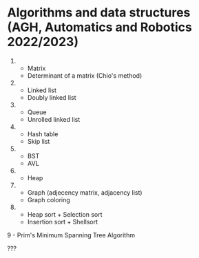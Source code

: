 # Algorithms and data structures (AGH, Automatics and Robotics 2022/2023)

1. - Matrix
   - Determinant of a matrix (Chio's method)
   
2. - Linked list
   - Doubly linked list
   
3. - Queue
   - Unrolled linked list

4. - Hash table
   - Skip list
   
5. - BST
   - AVL
   
6. - Heap

7. - Graph (adjecency matrix, adjacency list)
   - Graph coloring
   
8. - Heap sort + Selection sort
   - Insertion sort + Shellsort
   
9 - Prim's Minimum Spanning Tree Algorithm

???
